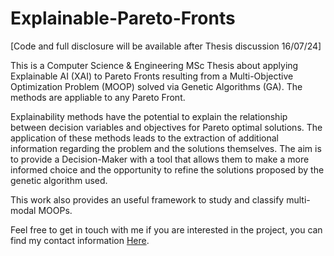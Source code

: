# Explainable-Pareto-Fronts
[Code and full disclosure will be available after Thesis discussion 16/07/24]

This is a Computer Science & Engineering MSc Thesis about applying Explainable AI (XAI) to Pareto Fronts resulting from a Multi-Objective Optimization Problem (MOOP) solved via Genetic Algorithms (GA). The methods are appliable to any Pareto Front.

Explainability methods have the
potential to explain the relationship between decision variables and objectives for Pareto
optimal solutions. The application of these methods leads to the extraction of additional
information regarding the problem and the solutions themselves.
The aim is to provide a Decision-Maker with a tool that allows them to make a more
informed choice and the opportunity to refine the solutions proposed by the genetic algorithm used.

This work also provides an useful framework to study and classify multi-modal MOOPs.

Feel free to get in touch with me if you are interested in the project, you can find my contact information [Here](https://github.com/GiovanniN98).
